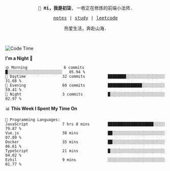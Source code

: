 <p align="center">
  <samp>
    <span><strong>👋 Hi，我是初柒</strong>,</span>
    <span>一枚正在修炼的前端小法师.</span>
  </samp>
</p>

<p align="center">
  <samp>
    <a href="https://www.wolai.com/dec-seven/wyPFvMTwAcD9muc6RMfThB">notes</a> |
    <a href="https://github.com/dec-seven/fe-study">study</a> |
    <a href="https://leetcode.cn/u/dec-seven/">leetcode</a>
  </samp>
</p>
<p align="center">
  <samp>
    <span>热爱生活，奔赴山海.</span>
  </samp>
</p>
<br>

<!--START_SECTION:waka-->
![Code Time](http://img.shields.io/badge/Code%20Time-1%2C228%20hrs%2058%20mins-blue)

**I'm a Night 🦉** 

```text
🌞 Morning                6 commits           █░░░░░░░░░░░░░░░░░░░░░░░░   05.94 % 
🌆 Daytime                32 commits          ████████░░░░░░░░░░░░░░░░░   31.68 % 
🌃 Evening                60 commits          ███████████████░░░░░░░░░░   59.41 % 
🌙 Night                  3 commits           █░░░░░░░░░░░░░░░░░░░░░░░░   02.97 % 
```


📊 **This Week I Spent My Time On** 

```text
💬 Programming Languages: 
JavaScript               7 hrs 8 mins        ████████████████████░░░░░   79.87 % 
Vue.js                   38 mins             ██░░░░░░░░░░░░░░░░░░░░░░░   07.09 % 
Docker                   35 mins             ██░░░░░░░░░░░░░░░░░░░░░░░   06.61 % 
TypeScript               21 mins             █░░░░░░░░░░░░░░░░░░░░░░░░   04.02 % 
Ezhil                    9 mins              ░░░░░░░░░░░░░░░░░░░░░░░░░   01.77 % 
```


<!--END_SECTION:waka-->

